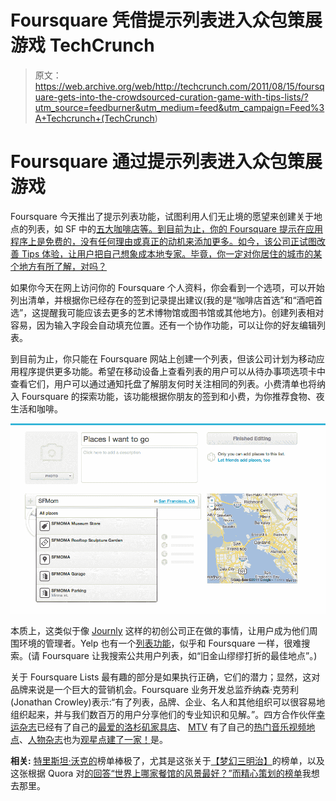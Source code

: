 # Foursquare 凭借提示列表进入众包策展游戏 TechCrunch

> 原文：<https://web.archive.org/web/http://techcrunch.com/2011/08/15/foursquare-gets-into-the-crowdsourced-curation-game-with-tips-lists/?utm_source=feedburner&utm_medium=feed&utm_campaign=Feed%3A+Techcrunch+(TechCrunch>)

# Foursquare 通过提示列表进入众包策展游戏

Foursquare 今天推出了提示列表功能，试图利用人们无止境的愿望来创建关于地点的列表，如 SF 中的[五大咖啡店等。到目前为止，你的 Foursquare 提示在应用程序上是免费的，没有任何理由或真正的动机来添加更多。如今，该公司正试图改善 Tips 体验，让用户把自己想象成本地专家。毕竟，你一定对你居住的城市的某个地方有所了解，对吗？](https://web.archive.org/web/20230203044657/http://blogs.sfweekly.com/foodie/2011/08/san_franciscos_top_five_coffee.php)

如果你今天在网上访问你的 Foursquare 个人资料，你会看到一个选项，可以开始列出清单，并根据你已经存在的签到记录提出建议(我的是“咖啡店首选”和“酒吧首选”，这提醒我可能应该去更多的艺术博物馆或图书馆或其他地方)。创建列表相对容易，因为输入字段会自动填充位置。还有一个协作功能，可以让你的好友编辑列表。

到目前为止，你只能在 Foursquare 网站上创建一个列表，但该公司计划为移动应用程序提供更多功能。希望在移动设备上查看列表的用户可以从待办事项选项卡中查看它们，用户可以通过通知托盘了解朋友何时关注相同的列表。小费清单也将纳入 Foursquare 的探索功能，该功能根据你朋友的签到和小费，为你推荐食物、夜生活和咖啡。

[![](img/a3ea6020a79c479e43099d797d0c9b0e.png "Screen Shot 2011-08-15 at 11.53.48 AM")](https://web.archive.org/web/20230203044657/https://techcrunch.com/wp-content/uploads/2011/08/screen-shot-2011-08-15-at-11-53-48-am.png)

本质上，这类似于像 [Journly](https://web.archive.org/web/20230203044657/http://journly.com/) 这样的初创公司正在做的事情，让用户成为他们周围环境的管理者。Yelp 也有一个[列表功能](https://web.archive.org/web/20230203044657/http://www.yelp.com/list/lookin-at-a-thing-in-a-bag-cambridge)，似乎和 Foursquare 一样，很难搜索。(请 Foursquare 让我搜索公共用户列表，如“旧金山缪缪打折的最佳地点”。)

关于 Foursquare Lists 最有趣的部分是如果执行正确，它们的潜力；显然，这对品牌来说是一个巨大的营销机会。Foursquare 业务开发总监乔纳森·克劳利(Jonathan Crowley)表示:“有了列表，品牌、企业、名人和其他组织可以很容易地组织起来，并与我们数百万的用户分享他们的专业知识和见解。”。四方合作伙伴[幸运杂志](https://web.archive.org/web/20230203044657/https://foursquare.com/luckymagazine)已经有了自己的[最爱的洛杉矶家具店](https://web.archive.org/web/20230203044657/https://foursquare.com/luckymagazine/list/lucky-magazines-favorite-la-home-stores)、 [MTV](https://web.archive.org/web/20230203044657/https://foursquare.com/mtv) 有了自己的[热门音乐视频地点](https://web.archive.org/web/20230203044657/https://foursquare.com/mtv/list/mtvs-hot-music-video-locations)、[人物杂志](https://web.archive.org/web/20230203044657/https://foursquare.com/peoplemag)也为[观星点建了一家！](https://web.archive.org/web/20230203044657/https://foursquare.com/peoplemag/list/stargazing-spots)是。

**相关:** [特里斯坦·沃克的](https://web.archive.org/web/20230203044657/http://www.twitter.com/tristanwalker)榜单棒极了，尤其是这张关于[【梦幻三明治】](https://web.archive.org/web/20230203044657/https://foursquare.com/tristanwalker/list/dream-sandwiches-list?ref=tw)的榜单，以及这张根据 Quora 对[的回答“世界上哪家餐馆的风景最好？”而精心策划的榜单](https://web.archive.org/web/20230203044657/https://foursquare.com/tristanwalker/list/best-restaurant-views-ever?ref=tw)我想去那里。